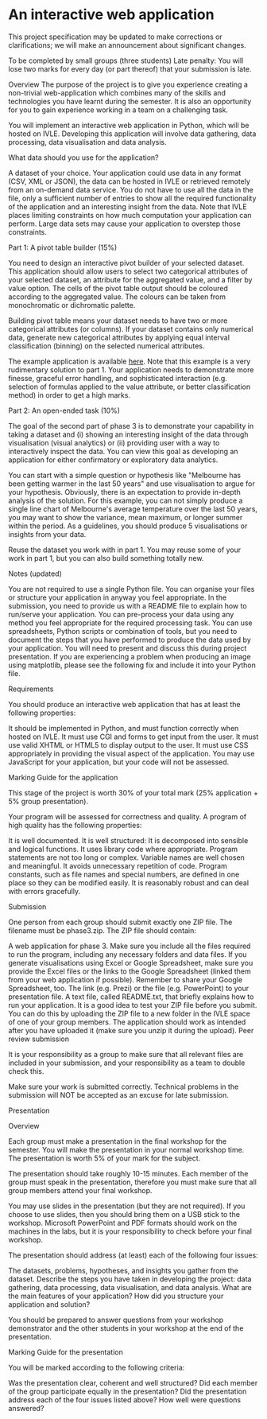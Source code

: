 # An interactive web application

This project specification may be updated to make corrections or clarifications; we will make an announcement about significant changes.

To be completed by small groups (three students)
Late penalty: You will lose two marks for every day (or part thereof) that your submission is late.

Overview
The purpose of the project is to give you experience creating a non-trivial web-application which combines many of the skills and technologies you have learnt during the semester. It is also an opportunity for you to gain experience working in a team on a challenging task.

You will implement an interactive web application in Python, which will be hosted on IVLE. Developing this application will involve data gathering, data processing, data visualisation and data analysis.

What data should you use for the application?

A dataset of your choice. Your application could use data in any format (CSV, XML or JSON), the data can be hosted in IVLE or retrieved remotely from an on-demand data service. You do not have to use all the data in the file, only a sufficient number of entries to show all the required functionality of the application and an interesting insight from the data. Note that IVLE places limiting constraints on how much computation your application can perform. Large data sets may cause your application to overstep those constraints.

Part 1: A pivot table builder (15%)

You need to design an interactive pivot builder of your selected dataset. This application should allow users to select two categorical attributes of your selected dataset, an attribute for the aggregated value, and a filter by value option. The cells of the pivot table output should be coloured according to the aggregated value. The colours can be taken from monochromatic or dichromatic palette.

Building pivot table means your dataset needs to have two or more categorical attributes (or columns). If your dataset contains only numerical data, generate new categorical attributes by applying equal interval classification (binning) on the selected numerical attributes.

The example application is available [here](http://students.informatics.unimelb.edu.au/~ivow/foi/mywork/solution/phase3/form.py). Note that this example is a very rudimentary solution to part 1. Your application needs to demonstrate more finesse, graceful error handling, and sophisticated interaction (e.g. selection of formulas applied to the value attribute, or better classification method) in order to get a high marks.

Part 2: An open-ended task (10%)

The goal of the second part of phase 3 is to demonstrate your capability in taking a dataset and (i) showing an interesting insight of the data through visualisation (visual analytics) or (ii) providing user with a way to interactively inspect the data. You can view this goal as developing an application for either confirmatory or exploratory data analytics.

You can start with a simple question or hypothesis like "Melbourne has been getting warmer in the last 50 years" and use visualisation to argue for your hypothesis. Obviously, there is an expectation to provide in-depth analysis of the solution. For this example, you can not simply produce a single line chart of Melbourne's average temperature over the last 50 years, you may want to show the variance, mean maximum, or longer summer within the period. As a guidelines, you should produce 5 visualisations or insights from your data.

Reuse the dataset you work with in part 1. You may reuse some of your work in part 1, but you can also build something totally new.

Notes (updated)

You are not required to use a single Python file. You can organise your files or structure your application in anyway you feel appropriate. In the submission, you need to provide us with a README file to explain how to run/serve your application.
You can pre-process your data using any method you feel appropriate for the required processing task. You can use spreadsheets, Python scripts or combination of tools, but you need to document the steps that you have performed to produce the data used by your application. You will need to present and discuss this during project presentation.
If you are experiencing a problem when producing an image using matplotlib, please see the following fix and include it into your Python file.

Requirements

You should produce an interactive web application that has at least the following properties:

It should be implemented in Python, and must function correctly when hosted on IVLE.
It must use CGI and forms to get input from the user.
It must use valid XHTML or HTML5 to display output to the user.
It must use CSS appropriately in providing the visual aspect of the application.
You may use JavaScript for your application, but your code will not be assessed.

Marking Guide for the application

This stage of the project is worth 30% of your total mark (25% application + 5% group presentation).

Your program will be assessed for correctness and quality. A program of high quality has the following properties:

It is well documented.
It is well structured:
It is decomposed into sensible and logical functions.
It uses library code where appropriate.
Program statements are not too long or complex.
Variable names are well chosen and meaningful.
It avoids unnecessary repetition of code.
Program constants, such as file names and special numbers, are defined in one place so they can be modified easily.
It is reasonably robust and can deal with errors gracefully.


Submission

One person from each group should submit exactly one ZIP file. The filename must be phase3.zip. The ZIP file should contain:

A web application for phase 3. Make sure you include all the files required to run the program, including any necessary folders and data files.
If you generate visualisations using Excel or Google Spreadsheet, make sure you provide the Excel files or the links to the Google Spreadsheet (linked them from your web application if possible). Remember to share your Google Spreadsheet, too.
The link (e.g. Prezi) or the file (e.g. PowerPoint) to your presentation file.
A text file, called README.txt, that briefly explains how to run your application.
It is a good idea to test your ZIP file before you submit. You can do this by uploading the ZIP file to a new folder in the IVLE space of one of your group members. The application should work as intended after you have uploaded it (make sure you unzip it during the upload).
Peer review submission

It is your responsibility as a group to make sure that all relevant files are included in your submission, and your responsibility as a team to double check this.

Make sure your work is submitted correctly. Technical problems in the submission will NOT be accepted as an excuse for late submission.

Presentation

Overview

Each group must make a presentation in the final workshop for the semester. You will make the presentation in your normal workshop time. The presentation is worth 5% of your mark for the subject.

The presentation should take roughly 10-15 minutes. Each member of the group must speak in the presentation, therefore you must make sure that all group members attend your final workshop.

You may use slides in the presentation (but they are not required). If you choose to use slides, then you should bring them on a USB stick to the workshop. Microsoft PowerPoint and PDF formats should work on the machines in the labs, but it is your responsibility to check before your final workshop.

The presentation should address (at least) each of the following four issues:

The datasets, problems, hypotheses, and insights you gather from the dataset.
Describe the steps you have taken in developing the project: data gathering, data processing, data visualisation, and data analysis.
What are the main features of your application?
How did you structure your application and solution?

You should be prepared to answer questions from your workshop demonstrator and the other students in your workshop at the end of the presentation.

Marking Guide for the presentation

You will be marked according to the following criteria:

Was the presentation clear, coherent and well structured?
Did each member of the group participate equally in the presentation?
Did the presentation address each of the four issues listed above?
How well were questions answered?